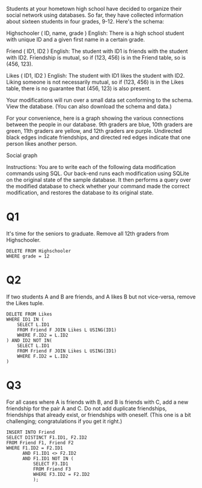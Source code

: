 Students at your hometown high school have decided to organize their social network using databases. So far, they have collected information about sixteen students in four grades, 9-12. Here's the schema:

Highschooler ( ID, name, grade )
English: There is a high school student with unique ID and a given first name in a certain grade.

Friend ( ID1, ID2 )
English: The student with ID1 is friends with the student with ID2. Friendship is mutual, so if (123, 456) is in the Friend table, so is (456, 123).

Likes ( ID1, ID2 )
English: The student with ID1 likes the student with ID2. Liking someone is not necessarily mutual, so if (123, 456) is in the Likes table, there is no guarantee that (456, 123) is also present.

Your modifications will run over a small data set conforming to the schema. View the database. (You can also download the schema and data.)

For your convenience, here is a graph showing the various connections between the people in our database. 9th graders are blue, 10th graders are green, 11th graders are yellow, and 12th graders are purple. Undirected black edges indicate friendships, and directed red edges indicate that one person likes another person.

Social graph


Instructions: You are to write each of the following data modification commands using SQL. Our back-end runs each modification using SQLite on the original state of the sample database. It then performs a query over the modified database to check whether your command made the correct modification, and restores the database to its original state. 

# Q1

It's time for the seniors to graduate. Remove all 12th graders from Highschooler.

```
DELETE FROM Highschooler
WHERE grade = 12
```

# Q2

If two students A and B are friends, and A likes B but not vice-versa, remove the Likes tuple.

```
DELETE FROM Likes
WHERE ID1 IN (
    SELECT L.ID1
    FROM Friend F JOIN Likes L USING(ID1)
    WHERE F.ID2 = L.ID2
) AND ID2 NOT IN(
    SELECT L.ID1
    FROM Friend F JOIN Likes L USING(ID1)
    WHERE F.ID2 = L.ID2
)
```

# Q3

For all cases where A is friends with B, and B is friends with C, add a new friendship for the pair A and C. Do not add duplicate friendships, friendships that already exist, or friendships with oneself. (This one is a bit challenging; congratulations if you get it right.)

```
INSERT INTO Friend
SELECT DISTINCT F1.ID1, F2.ID2
FROM Friend F1, Friend F2
WHERE F1.ID2 = F2.ID1
      AND F1.ID1 <> F2.ID2
      AND F1.ID1 NOT IN (
          SELECT F3.ID1
          FROM Friend F3
          WHERE F3.ID2 = F2.ID2
          );
```
